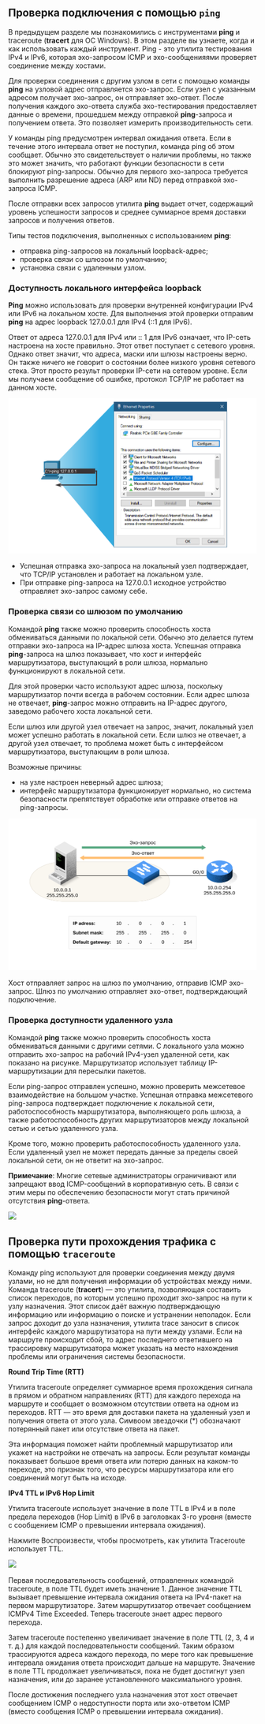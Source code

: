 <!-- verified: agorbachev 03.05.2022 -->

<!-- 13.2.1 -->
## Проверка подключения с помощью ``ping``

В предыдущем разделе мы познакомились с инструментами **ping** и traceroute (**tracert** для ОС Windows). В этом разделе вы узнаете, когда и как использовать каждый инструмент. Ping - это утилита тестирования IPv4 и IPv6, которая эхо-запросом ICMP и эхо-сообщенияями проверяет соединение между хостами.

Для проверки соединения с другим узлом в сети с помощью команды **ping** на узловой адрес отправляется эхо-запрос. Если узел с указанным адресом получает эхо-запрос, он отправляет эхо-ответ. После получения каждого эхо-ответа служба эхо-тестирования предоставляет данные о времени, прошедшем между отправкой **ping**-запроса и получением ответа. Это позволяет измерить производительность сети.

У команды ping предусмотрен интервал ожидания ответа. Если в течение этого интервала ответ не поступил, команда ping об этом сообщает. Обычно это свидетельствует о наличии проблемы, но также это может значить, что работают функции безопасности в сети блокируют ping-запросы. Обычно для первого эхо-запроса требуется выполнить разрешение адреса (ARP или ND) перед отправкой эхо-запроса ICMP.

После отправки всех запросов утилита **ping** выдает отчет, содержащий уровень успешности запросов и среднее суммарное время доставки запросов и получения ответов.

Типы тестов подключения, выполненных с использованием **ping**:

* отправка ping-запросов на локальный loopback-адрес;
* проверка связи со шлюзом по умолчанию;
* установка связи с удаленным узлом.

<!-- 13.2.2 -->
### Доступность локального интерфейса loopback

**Ping** можно использовать для проверки внутренней конфигурации IPv4 или IPv6 на локальном хосте. Для выполнения этой проверки отправим **ping** на адрес loopback 127.0.0.1 для IPv4 (::1 для IPv6).

Ответ от адреса 127.0.0.1 для IPv4 или :: 1 для IPv6 означает, что IP-сеть настроена на хосте правильно. Этот ответ поступает с сетевого уровня. Однако ответ значит, что адреса, маски или шлюзы настроены верно. Он также ничего не говорит о состоянии более низкого уровня сетевого стека. Этот просто результ проверки IP-сети на сетевом уровне. Если мы получаем сообщение об ошибке, протокол TCP/IP не работает на данном хосте.

![](./assets/13.2.2.png)


* Успешная отправка эхо-запроса на локальный узел подтверждает, что TCP/IP установлен и работает на локальном узле.
* При отправке ping-запроса на 127.0.0.1 исходное устройство отправляет эхо-запрос самому себе.

<!-- 13.2.3 -->
### Проверка связи со шлюзом по умолчанию

Командой **ping** также можно проверить способность хоста обмениваться данными по локальной сети. Обычно это делается путем отправки эхо-запроса на IP-адрес шлюза хоста. Успешная отправка **ping**-запроса на шлюз показывает, что хост и интерфейс маршрутизатора, выступающий в роли шлюза, нормально функционируют в локальной сети.

Для этой проверки часто используют адрес шлюза, поскольку маршрутизатор почти всегда в рабочем состоянии. Если адрес шлюза не отвечает, **ping**-запрос можно отправить на IP-адрес другого, заведомо рабочего хоста локальной сети.

Если шлюз или другой узел отвечает на запрос, значит, локальный узел может успешно работать в локальной сети. Если шлюз не отвечает, а другой узел отвечает, то проблема может быть с интерфейсом маршрутизатора, выступающим в роли шлюза.

Возможные причины: 

* на узле настроен неверный адрес шлюза;
* интерфейс маршрутизатора функционирует нормально, но система безопасности препятствует обработке или отправке ответов на ping-запросы.

![](./assets/13.2.3.svg)


Хост отправляет запрос на шлюз по умолчанию, отправив ICMP эхо-запрос. Шлюз по умолчанию отправляет эхо-ответ, подтверждающий подключение.

<!-- 13.2.4 -->
### Проверка доступности удаленного узла

Командой **ping** также можно проверить способность хоста обмениваться данными с другими сетями. С локального узла можно отправить эхо-запрос на рабочий IPv4-узел удаленной сети, как показано на рисунке. Маршрутизатор использует таблицу IP-маршрутизации для пересылки пакетов.

Если ping-запрос отправлен успешно, можно проверить межсетевое взаимодействие на большом участке. Успешная отправка межсетевого ping-запроса подтверждает подключение к локальной сети, работоспособность маршрутизатора, выполняющего роль шлюза, а также работоспособность других маршрутизаторов между локальной сетью и сетью удаленного узла.

Кроме того, можно проверить работоспособность удаленного узла. Если удаленный узел не может передать данные за пределы своей локальной сети, он не ответит на эхо-запрос.

**Примечание**: Многие сетевые администраторы ограничивают или запрещают ввод ICMP-сообщений в корпоративную сеть. В связи с этим меры по обеспечению безопасности могут стать причиной отсутствия **ping**-ответа.

![](./assets/13.2.4.gif)

<!-- 13.2.5 -->
## Проверка пути прохождения трафика с помощью ``traceroute``

Команду ping используют для проверки соединения между двумя узлами, но не для получения информации об устройствах между ними. Команда traceroute (**tracert**) — это утилита, позволяющая составить список переходов, по которым успешно проходит эхо-запрос на пути к узлу назначения. Этот список даёт важную подтверждающую информацию или информацию о поиске и устранении неполадок. Если запрос доходит до узла назначения, утилита trace заносит в список интерфейс каждого маршрутизатора на пути между узлами. Если на маршруте происходит сбой, то адрес последнего ответившего на трассировку маршрутизатора может указать на место нахождения проблемы или ограничения системы безопасности.

**Round Trip Time (RTT)**

Утилита traceroute определяет суммарное время прохождения сигнала в прямом и обратном направлениях (RTT) для каждого перехода на маршруте и сообщает о возможном отсутствии ответа на одном из переходов. RTT — это время для доставки пакета на удаленный узел и получения ответа от этого узла. Симвоом звездочки (*) обозначают потерянный пакет или отсутствие ответа на пакет.

Эта информация поможет найти проблемный маршрутизатор или укажет на настройки не отвечать на запросы. Если результат команды показывает большое время ответа или потерю данных на каком-то переходе, это признак того, что ресурсы маршрутизатора или его соединений могут быть на исходе.

**IPv4 TTL и IPv6 Hop Limit**

Утилита traceroute использует значение в поле TTL в IPv4 и в поле предела переходов (Hop Limit) в IPv6 в заголовках 3-го уровня (вместе с сообщением ICMP о превышении интервала ожидания).

Нажмите Воспроизвести, чтобы просмотреть, как утилита Traceroute использует TTL.

![](./assets/13.2.5.gif)

Первая последовательность сообщений, отправленных командой traceroute, в поле TTL будет иметь значение 1. Данное значение TTL вызывает превышение интервала ожидания ответа на IPv4-пакет на первом маршрутизаторе. Затем маршрутизатор отвечает сообщением ICMPv4 Time Exceeded. Теперь traceroute знает адрес первого перехода.

Затем traceroute постепенно увеличивает значение в поле TTL (2, 3, 4 и т. д.) для каждой последовательности сообщений. Таким образом трассируются адреса каждого перехода, по мере того как превышение интервала ожидания ответа происходит дальше на маршруте. Значение в поле TTL продолжает увеличиваться, пока не будет достигнут узел назначения, или до заранее установленного максимального уровня.

После достижения последнего узла назначения этот хост отвечает сообщением ICMP о недоступности порта или эхо-ответом ICMP (вместо сообщения ICMP о превышении интервала ожидания).



